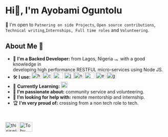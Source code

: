 # Hi👋, I'm Ayobami Oguntolu

👐 I'm open to `Patnering on side Projects`, `Open source contributions`, <br> `Technical writing`,`Internships, Full time roles` and `Volunteering`.

## About Me 🚀

- 📍 <b>I'm a Backed Developer:</b> from Lagos, Nigeria <img align="center" src="https://encrypted-tbn0.gstatic.com/images?q=tbn:ANd9GcR-bOp18od9O_l_LRYbnZQ7bdLNwZ6NUuvcAA2lxVrJQkaLgL4YTkfL10BE0YoYiNskT14&usqp=CAU" alt=":nigeria:" height="10" width="15" /> with a good knowledge in <br>developing high performance RESTFUL micro-services using Node JS.
- 🛠 <b>I use:</b> <img src="https://www.vectorlogo.zone/logos/w3_html5/w3_html5-icon.svg" alt="html5" width="30" height="20"/> <img src="https://www.vectorlogo.zone/logos/w3_css/w3_css-icon.svg" alt="css3" width="30" height="20"/> <img src="https://www.vectorlogo.zone/logos/sass-lang/sass-lang-icon.svg" width="30" height="20"/> <img src="https://www.vectorlogo.zone/logos/javascript/javascript-icon.svg" alt="javascript" width="30" height="20"/><img src="https://www.vectorlogo.zone/logos/nodejs/nodejs-icon.svg" alt="nodejs" width="30" height="20"/> <img src="https://www.vectorlogo.zone/logos/mongodb/mongodb-icon.svg" alt="mongodb" width="30" height="20"/> <img src="https://www.vectorlogo.zone/logos/expressjs/expressjs-icon.svg" alt="expressjs" width="30" height="20"/> <img src="https://www.vectorlogo.zone/logos/git-scm/git-scm-icon.svg" alt="git" width="30" height="20"/>
- 🌱 <b>Currently Learning:</b> <img src="https://www.vectorlogo.zone/logos/typescriptlang/typescriptlang-icon.svg" alt="typescript" width="20" height="20"/>
- 💜 <b>I'm passionate about:</b> community service and volunteering.
- 🤔 <b>I’m looking for help with:</b> remote mentorship and internship.
- 🏆 <b>I'm very proud of:</b> crossing from a non tech role to tech.

<br>
<p align="left">
<a href="https://twitter.com/Olaoluwa_d_name" target="_blank"><img align="center" src="https://cdn.jsdelivr.net/npm/simple-icons@3.0.1/icons/twitter.svg" alt="thisiswilltobs" height="30" width="40" /></a>
<a href="https://www.linkedin.com/in/ayobami-oguntolu-33665b144/" target="_blank"><img align="center" src="https://cdn.jsdelivr.net/npm/simple-icons@3.0.1/icons/linkedin.svg" alt="Toby William" height="30" width="40" /></a>
</p>
